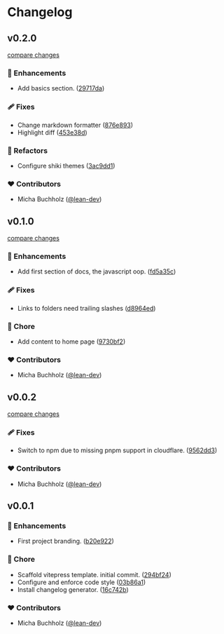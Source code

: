 # Changelog


## v0.2.0

[compare changes](https://github.com/lean-js/docs/compare/v0.1.0...v0.2.0)


### 🚀 Enhancements

  - Add basics section. ([29717da](https://github.com/lean-js/docs/commit/29717da))

### 🩹 Fixes

  - Change markdown formatter ([876e893](https://github.com/lean-js/docs/commit/876e893))
  - Highlight diff ([453e38d](https://github.com/lean-js/docs/commit/453e38d))

### 💅 Refactors

  - Configure shiki themes ([3ac9dd1](https://github.com/lean-js/docs/commit/3ac9dd1))

### ❤️  Contributors

- Micha Buchholz ([@lean-dev](http://github.com/lean-dev))

## v0.1.0

[compare changes](https://github.com/lean-js/docs/compare/v0.0.2...v0.1.0)


### 🚀 Enhancements

  - Add first section of docs, the javascript oop. ([fd5a35c](https://github.com/lean-js/docs/commit/fd5a35c))

### 🩹 Fixes

  - Links to folders need trailing slashes ([d8964ed](https://github.com/lean-js/docs/commit/d8964ed))

### 🏡 Chore

  - Add content to home page ([9730bf2](https://github.com/lean-js/docs/commit/9730bf2))

### ❤️  Contributors

- Micha Buchholz ([@lean-dev](http://github.com/lean-dev))

## v0.0.2

[compare changes](https://github.com/lean-js/docs/compare/v0.0.1...v0.0.2)


### 🩹 Fixes

  - Switch to npm due to missing pnpm support in cloudflare. ([9562dd3](https://github.com/lean-js/docs/commit/9562dd3))

### ❤️  Contributors

- Micha Buchholz ([@lean-dev](http://github.com/lean-dev))

## v0.0.1


### 🚀 Enhancements

  - First project branding. ([b20e922](https://github.com/lean-js/docs/commit/b20e922))

### 🏡 Chore

  - Scaffold vitepress template. initial commit. ([294bf24](https://github.com/lean-js/docs/commit/294bf24))
  - Configure and enforce code style ([03b86a1](https://github.com/lean-js/docs/commit/03b86a1))
  - Install changelog generator. ([16c742b](https://github.com/lean-js/docs/commit/16c742b))

### ❤️  Contributors

- Micha Buchholz ([@lean-dev](http://github.com/lean-dev))

